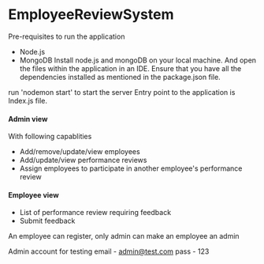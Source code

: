# EmployeeReviewSystem

Pre-requisites to run the application

- Node.js
- MongoDB
Install node.js and mongoDB on your local machine. And open the files within the application in an IDE. Ensure that you have all the dependencies installed as mentioned in the package.json file.

run 'nodemon start' to start the server Entry point to the application is Index.js file.


#### Admin view

With following capablities

- Add/remove/update/view employees
- Add/update/view performance reviews
- Assign employees to participate in another employee's performance review


#### Employee view
- List of performance review requiring feedback
- Submit feedback


An employee can register, only admin can make an employee an admin


Admin account for testing
email - admin@test.com
pass - 123
